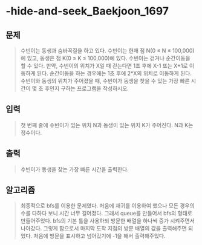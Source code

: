 # -hide-and-seek_Baekjoon_1697
## 문제
> 수빈이는 동생과 숨바꼭질을 하고 있다. 수빈이는 현재 점 N(0 ≤ N ≤ 100,000)에 있고, 동생은 점 K(0 ≤ K ≤ 100,000)에 있다. 수빈이는 걷거나 순간이동을 할 수 있다. 만약, 수빈이의 위치가 X일 때 걷는다면 1초 후에 X-1 또는 X+1로 이동하게 된다. 순간이동을 하는 경우에는 1초 후에 2*X의 위치로 이동하게 된다.
수빈이와 동생의 위치가 주어졌을 때, 수빈이가 동생을 찾을 수 있는 가장 빠른 시간이 몇 초 후인지 구하는 프로그램을 작성하시오.

## 입력
> 첫 번째 줄에 수빈이가 있는 위치 N과 동생이 있는 위치 K가 주어진다. N과 K는 정수이다.

## 출력
> 수빈이가 동생을 찾는 가장 빠른 시간을 출력한다.

## 알고리즘
> 최종적으로 bfs를 이용한 문제였다. 처음에 재귀를 이용하여 했으나 모든 경우의 수를 다하다 보니 시간 너무 길어졌다. 그래서 queue를 만들어서 bfs의 형태로 만들어주었다.
bfs의 기본 틀을 사용하되 방문한 배열을 하나씩 증가 시켜주면서 나아갔다. 그렇게 함으로서 마지막 도착 지점의 방문 배열의 값을 출력해주면 되었다. 처음에 방문을 
표시하고 넘어갔기에 -1을 해서 출력해주었다.
